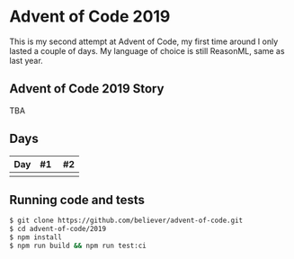 # Advent of Code 2019

This is my second attempt at Advent of Code, my first time around I only lasted
a couple of days. My language of choice is still ReasonML, same as last year.

## Advent of Code 2019 Story

TBA

## Days

| Day | #1  |  #2 |
| --- | --- | --- |
|     |     |     |

## Running code and tests

```bash
$ git clone https://github.com/believer/advent-of-code.git
$ cd advent-of-code/2019
$ npm install
$ npm run build && npm run test:ci
```
